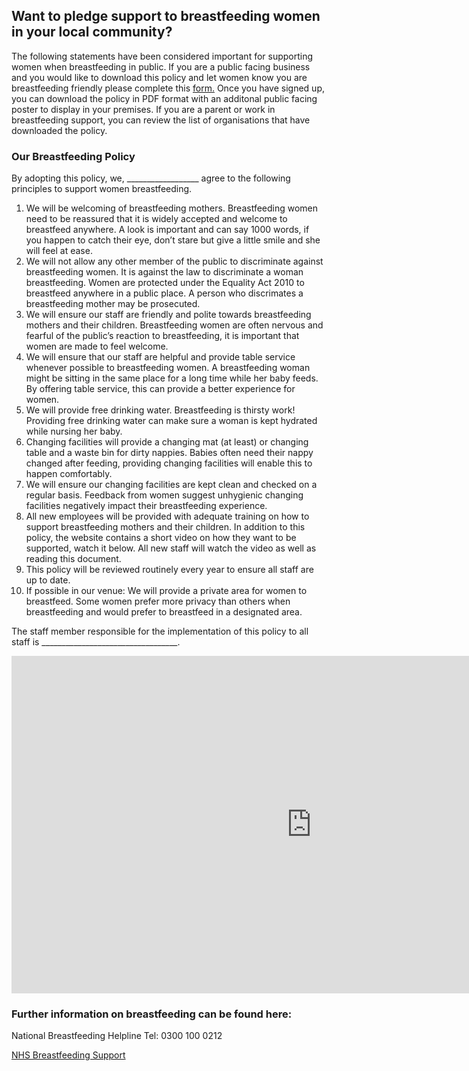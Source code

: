 ## Want to pledge support to breastfeeding women in your local community? 

The following statements have been considered important for supporting women when breastfeeding in public. If you are a public facing business and you would like to download this policy and let women know you are breastfeeding friendly please complete this [form.](https://forms.gle/X2u2upQx652fdqgn7)
Once you have signed up, you can download the policy in PDF format with an additonal public facing poster to display in your premises. 
If you are a parent or work in breastfeeding support, you can review the list of organisations that have downloaded the policy.
### Our Breastfeeding Policy 
By adopting this policy, we, __________________ agree to the following principles to support women breastfeeding. 

1. We will be welcoming of  breastfeeding mothers. 
Breastfeeding women need to be reassured that it is widely accepted and welcome to breastfeed anywhere. A look is important and can say 1000 words, if you happen to catch their eye, don’t stare but give a little smile and she will feel at ease. 
2. We will not allow any other member of the public to discriminate against breastfeeding women.
It is against the law to discriminate a woman breastfeeding. Women are protected under the Equality Act 2010 to breastfeed anywhere in a public place. A person who discrimates a breastfeeding mother may be prosecuted.
3. We will ensure our staff are friendly and polite towards breastfeeding mothers and their children.
Breastfeeding women are often nervous and fearful of the public’s reaction to breastfeeding, it is important that women are made to feel welcome.  
4. We will ensure that our staff are helpful and provide table service whenever possible to breastfeeding women.
A breastfeeding woman might be sitting in the same place for a long time while her baby feeds. By offering table service, this can provide a better experience for women.
5. We will provide free drinking water. 
Breastfeeding is thirsty work! Providing free drinking water can make sure a woman is kept hydrated while nursing her baby. 
6. Changing facilities will provide a changing mat (at least) or changing table and a waste bin for dirty nappies. 
Babies often need their nappy changed after feeding, providing changing facilities will enable this to happen comfortably.
7. We will ensure our changing facilities are kept clean and checked on a regular basis.
Feedback from women suggest unhygienic changing facilities negatively impact their breastfeeding experience.
8. All new employees will be provided with adequate training on how to support breastfeeding mothers and their children.
In addition to this policy, the website contains a short video on how they want to be supported, watch it below.
All new staff will watch the video as well as reading this document.
9. This policy will be reviewed routinely every year to ensure all staff are up to date.
10. If possible in our venue:
We will provide a private area for women to breastfeed.
Some women prefer more privacy than others when breastfeeding and would prefer to breastfeed in a designated area.

The staff member responsible for the implementation of this policy to all staff is __________________________________.

<iframe src="https://spark.adobe.com/video/P7LuopiLrxv5c/embed"  width="960" height="540" frameborder="0" allowfullscreen></iframe>


### Further information on breastfeeding can be found here:

National Breastfeeding Helpline Tel: 0300 100 0212

[NHS Breastfeeding Support](https://www.nhs.uk/conditions/pregnancy-and-baby/breastfeeding-help-support/)
